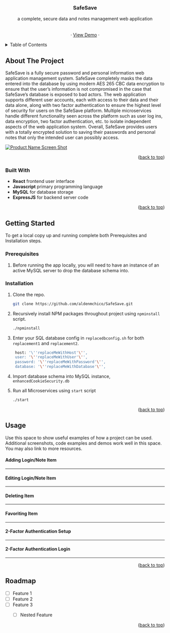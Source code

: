 
<a name="readme-top"></a>

<!-- PROJECT SHIELDS -->
<!--



<!-- PROJECT LOGO -->
<br />
<div align="center">

<h3 align="center">SafeSave</h3>

  <p align="center">
    a complete, secure data and notes management web application
    <br />
    <!-- <a href="https://github.com/github_username/repo_name"><strong>Explore the docs »</strong></a> -->
    <br />
    <br />
    · <a href="https://github.com/github_username/repo_name">View Demo</a>
    ·
  </p>

</div>



<!-- TABLE OF CONTENTS -->
<details>
  <summary>Table of Contents</summary>
  <ol>
    <li>
      <a href="#about-the-project">About The Project</a>
      <ul>
        <li><a href="#built-with">Built With</a></li>
      </ul>
    </li>
    <li>
      <a href="#getting-started">Getting Started</a>
      <ul>
        <li><a href="#prerequisites">Prerequisites</a></li>
        <li><a href="#installation">Installation</a></li>
      </ul>
    </li>
    <li><a href="#usage">Usage</a></li>
    <li><a href="#roadmap">Roadmap</a></li>
    <!-- <li><a href="#contributing">Contributing</a></li> -->
    <!-- <li><a href="#license">License</a></li> -->
    <!-- <li><a href="#contact">Contact</a></li> -->
    <!-- <li><a href="#acknowledgments">Acknowledgments</a></li> -->
  </ol>
</details>



<!-- ABOUT THE PROJECT -->
## About The Project

SafeSave is a fully secure password and personal information web application management system. SafeSave completely masks the data entered into the database by using modern AES 265 CBC data encryption to ensure that the user’s information is not compromised in the case that SafeSave’s database is exposed to bad actors. The web application supports different user accounts, each with access to their data and their data alone, along with two factor authentication to ensure the highest level of security for users on the SafeSave platform. Multiple microservices handle different functionality seen across the platform such as user log ins, data encryption, two factor authentication, etc. to isolate independent aspects of the web application system. Overall, SafeSave provides users with a totally encrypted solution to saving their passwords and personal notes that only the intended user can possibly access.​

[![Product Name Screen Shot][product-screenshot]](https://github.com/EugenSong/EugenSong/assets/75242911/b68cd924-93de-4372-a9d4-e17f6dd5da33)


<p align="right">(<a href="#readme-top">back to top</a>)</p>



### Built With
* **React** frontend user interface
* **Javascript** primary programming language
* **MySQL** for database storage
* **ExpressJS** for backend server code


<p align="right">(<a href="#readme-top">back to top</a>)</p>



<!-- GETTING STARTED -->
## Getting Started

To get a local copy up and running complete both Prerequisites and Installation steps.

### Prerequisites

1. Before running the app locally, you will need to have an instance of an active MySQL server to drop the database schema into. 


### Installation

1. Clone the repo.
   ```sh
   git clone https://github.com/aldenmchico/SafeSave.git
   ```

2. Recursively install NPM packages throughout project using `npminstall` script.
   ```sh
   ./npminstall
   ```

3. Enter your SQL database config in `replacedbconfig.sh` for both `replacement1` and `replacement2`.
   ```sh
    host: '\''replaceMeWithHost'\'',
    user: '\''replaceMeWithUser'\'',
    password: '\''replaceMeWithPassword'\'',
    database: '\''replaceMeWithDatabase'\'',
   ```

4. Import database schema into MySQL instance, `enhancedCookieSecurity.db`
5. Run all Microservices using `start` script
   ```sh
   ./start
   ```
<p align="right">(<a href="#readme-top">back to top</a>)</p>



<!-- USAGE EXAMPLES -->
## Usage

Use this space to show useful examples of how a project can be used. Additional screenshots, code examples and demos work well in this space. You may also link to more resources.

#### Adding Login/Note Item
---
#### Editing Login/Note Item
---
#### Deleting Item
---
#### Favoriting Item
---
#### 2-Factor Authentication Setup
---
#### 2-Factor Authentication Login
---

<p align="right">(<a href="#readme-top">back to top</a>)</p>



<!-- ROADMAP -->
## Roadmap

- [ ] Feature 1
- [ ] Feature 2
- [ ] Feature 3
    - [ ] Nested Feature


<p align="right">(<a href="#readme-top">back to top</a>)</p>




<!-- MARKDOWN LINKS & IMAGES -->
[product-screenshot]: https://github.com/EugenSong/EugenSong/assets/75242911/b68cd924-93de-4372-a9d4-e17f6dd5da33
